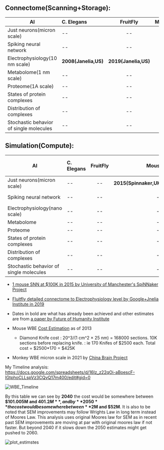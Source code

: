

## Connectome(Scanning+Storage):


| AI       | C. Elegans | FruitFly           | Mouse  | Monkey | Human 
| ------------- |:----------- |:---------------------------:| -----:|  -----:| ------:|
| Just neurons(micron scale)|--|--|--| **2021(China)** | -- | 
| Spiking neural network|--|--|--| -- | -- |
| Electrophysiology(10 nm scale)|**2008(Janelia,US)**|**2019(Janelia,US)**|--|--| --|
| Metabolome(1 nm scale) |--|--|--|--| --|
| Proteome(1A scale) |--|--|--|--| --|
| States of protein complexes |--|--|--|--| --|
| Distribution of complexes |--|--|--|--| --|
| Stochastic behavior of single molecules |--|--|--|--| --|

## Simulation(Compute):


| AI       | C. Elegans | FruitFly           | Mouse  | Monkey | Human  | AI(CPU at $1M)
| ------------- |:----------- |:---------------------------:| -----:|  -----:| ------:|------:|
| Just neurons(micron scale)|--|--|**2015(Spinnaker,UK)**| -- | -- | -- |
| Spiking neural network|--|--|--| -- | **2021(Tesla Dojo)** | 2023 |
| Electrophysiology(nano scale)|--|--|--|--| --| 2033 |
| Metabolome |--|--|--|--| --| 2044 |
| Proteome |--|--|--|--| --| 2048 |
| States of protein complexes |--|--|--|--| --| 2052 |
| Distribution of complexes |--|--|--|--| --| 2063 |
| Stochastic behavior of single molecules |--|--|--|--| --| 2111 |

- [1 mouse SNN at $100K in 2015 by University of Manchester's SpiNNaker Project](https://www.youtube.com/watch?v=2e06C-yUwlc)

- [Fluitfly detailed connectome to Electrophysiology level by Google+Jnelia Institute in 2019](https://www.youtube.com/watch?v=PeyHKdmBpqY)

-  Dates in bold are what has already been achieved and other estimates are from [a paper by Future of Humanity Institute](https://www.fhi.ox.ac.uk/brain-emulation-roadmap-report.pdf)

- Mouse WBE [Cost Estimation](https://www.biorxiv.org/content/10.1101/001214v3.full) as of 2013
  - Diamond Knife cost : 20^3/(1 cm^2 × 25 nm) = 168000 sections. 10K sections before replacing knife.
                      : ie 170 Knifes of $2500 each. Total cost = $2500*170 = $425K
                      
- Monkey WBE micron scale in 2021 by [China Brain Project](https://www.freepressjournal.in/science/worlds-first-3d-image-of-monkey-brain-developed)


My Timeline analysis:
https://docs.google.com/spreadsheets/d/16Iz_z22qOi-aBoescF-lGtphoCLLspVz3CQvQ17m400/edit#gid=0

![WBE_Timeline](https://user-images.githubusercontent.com/2527354/143158380-90870a5b-c8b3-49db-9d17-226a8e9a7187.png)




By this table we can see by **2040** the cost would be somewhere between **$101.005M and $401.2M**, and by **2050** the cost would be somewhere between **$2M and $52M**.
It is also to be noted that SEM improvements may follow Wrights Law in long term instead of Moores Law. This analysis uses original Moores law for SEM as in recent past SEM improvements are moving at par with original moores law if not faster. But beyond 2040 if it slows down the 2050 estimates might get pushed to 2060.

![plot_estimstes](https://user-images.githubusercontent.com/2527354/143514623-84679f84-6194-416a-8dac-706b29e1a0d7.png)


